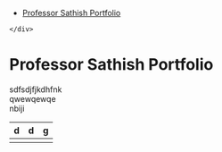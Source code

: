 <!DOCTYPE html>
<html>

<head>
  <meta charset="utf-8">
  <meta name="viewport" content="width=device-width, initial-scale=1.0">
  <title>Welcome file</title>
  <link rel="stylesheet" href="https://stackedit.io/style.css" />
</head>

<body class="stackedit">
  <div class="stackedit__left">
    <div class="stackedit__toc">
      
<ul>
<li><a href="#professor-sathish-portfolio">Professor Sathish Portfolio</a></li>
</ul>

    </div>
  </div>
  <div class="stackedit__right">
    <div class="stackedit__html">
      <h1 id="professor-sathish-portfolio">Professor Sathish Portfolio</h1>
<p>sdfsdjfjkdhfnk<br>
qwewqewqe<br>
nbiji</p>

<table>
<thead>
<tr>
<th>d</th>
<th>d</th>
<th>g</th>
</tr>
</thead>
<tbody>
<tr>
<td></td>
<td></td>
<td></td>
</tr>
</tbody>
</table>
    </div>
  </div>
</body>

</html>
